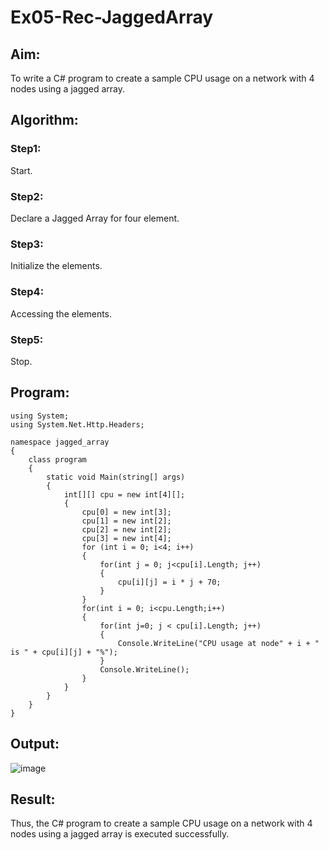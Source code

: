 # Ex05-Rec-JaggedArray
## Aim:
To write a C# program to create a sample CPU usage on a network with 4 nodes using a jagged array.
## Algorithm:
### Step1:
Start.
### Step2:
Declare a Jagged Array for four element.
### Step3:
Initialize the elements.
### Step4:
Accessing the elements.
### Step5:
Stop.

## Program:
```
using System;
using System.Net.Http.Headers;

namespace jagged_array
{
    class program
    {
        static void Main(string[] args) 
        {
            int[][] cpu = new int[4][];
            {
                cpu[0] = new int[3];
                cpu[1] = new int[2];
                cpu[2] = new int[2];
                cpu[3] = new int[4];
                for (int i = 0; i<4; i++) 
                {
                    for(int j = 0; j<cpu[i].Length; j++)
                    {
                        cpu[i][j] = i * j + 70;
                    }
                }
                for(int i = 0; i<cpu.Length;i++) 
                {
                    for(int j=0; j < cpu[i].Length; j++)
                    {
                        Console.WriteLine("CPU usage at node" + i + " is " + cpu[i][j] + "%");
                    }
                    Console.WriteLine();
                }
            }
        }
    }
}
```

## Output:

![image](https://github.com/parsh2004/Ex05-Rec-JaggedArray/assets/95388047/7ad5558b-43b1-41f0-9e59-582c2fc4d09a)
## Result:
Thus, the C# program to create a sample CPU usage on a network with 4 nodes using a jagged array is executed successfully.

